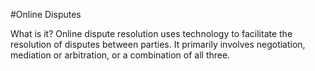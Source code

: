 #Online Disputes

What is it? Online dispute resolution uses technology to facilitate the resolution of disputes between parties. It primarily involves negotiation, mediation or arbitration, or a combination of all three. 
